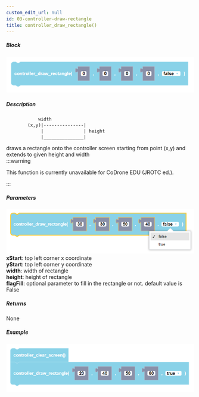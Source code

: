 ```yaml
---
custom_edit_url: null
id: 03-controller-draw-rectangle
title: controller_draw_rectangle()
---
```


##### Block

![controller draw rectangle block image](controller_draw_rectangle.PNG)<br />

##### Description
```
            width
        (x,y)|---------------|
             |               | height
             |_______________|
```
draws a rectangle onto the controller screen starting from point (x,y) and extends to given height and width                        
:::warning

This function is currently unavailable for CoDrone EDU (JROTC ed.).

:::

##### Parameters
![controller draw rectangle block image](controller_draw_rectangle_params.PNG) <br />
**xStart**: top left corner x coordinate <br />
**yStart**: top left corner y coordinate <br />
**width**: width of rectangle <br />
**height**: height of rectangle <br />
**flagFill**: optional parameter to fill in the rectangle or not. default value is False

##### Returns

None

##### Example

![controller draw rectangle example](controller_draw_rectangle_example.PNG)

